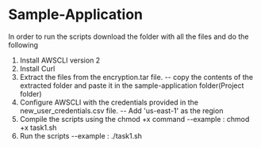 # Sample-Application

In order to run the scripts download the folder with all the files and do the following
1. Install AWSCLI version 2
2. Install Curl
3. Extract the files from the encryption.tar file.
        -- copy the contents of the extracted folder and paste it in the sample-application folder(Project folder)
4. Configure AWSCLI with the credentials provided in the new_user_credentials.csv file.
        -- Add 'us-east-1' as the region
5. Compile the scripts using the chmod +x command
        --example : chmod +x task1.sh
6. Run the scripts
        --example : ./task1.sh